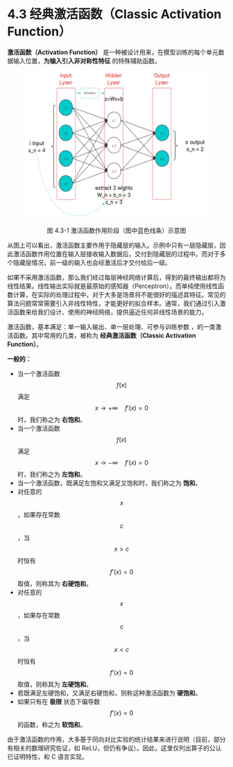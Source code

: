 
# 4.3 经典激活函数（Classic Activation Function）

**激活函数（Activation Function）** 是一种被设计用来，在模型训练的每个单元数据输入位置，**为输入引入非对称性特征** 的特殊辅助函数。

<center>
<figure>
   <img  
      width = "500" height = "340"
      src="../../Pictures/Neuron_2.png" alt="">
    <figcaption>
      <p>图 4.3-1 激活函数作用阶段（图中蓝色线条）示意图</p>
   </figcaption>
</figure>
</center>

从图上可以看出，激活函数主要作用于隐藏层的输入。示例中只有一层隐藏层，因此激活函数作用位置在输入层接收输入数据后，交付到隐藏层的过程中。而对于多个隐藏层情况，前一级的输入也会经激活后才交付给后一级。

如果不采用激活函数，那么我们经过每层神经网络计算后，得到的最终输出都将为线性结果。线性输出实际就是最原始的感知器（Perceptron）。而单纯使用线性函数计算，在实际的处理过程中，对于大多是场景将不能很好的描述其特征。常见的算法问题常常需要引入非线性特性，才能更好的拟合样本。通常，我们通过引入激活函数来给我们设计、使用的神经网络，提供逼近任何非线性场景的能力。

激活函数，基本满足：单一输入输出、单一层处理、可参与训练参数  ，的一类激活函数。其中常用的几类，被称为 **经典激活函数（Classic Activation Function）**。

**一般的：**

- 当一个激活函数 $$f(x)$$ 满足 $$x \rightarrow +\infty \quad f\prime(x)=0$$ 时，我们称之为 **右饱和**。 
- 当一个激活函数 $$f(x)$$ 满足 $$x \rightarrow -\infty \quad f\prime(x)=0$$ 时，我们称之为 **左饱和**。 
- 当一个激活函数，既满足左饱和又满足又饱和时，我们称之为 **饱和**。
- 对任意的 $$x$$ ，如果存在常数 $$c$$ ，当 $$x > c$$ 时恒有 $$f\prime(x)=0$$ 取值，则称其为 **右硬饱和**。 
- 对任意的 $$x$$ ，如果存在常数 $$c$$ ，当 $$x < c$$ 时恒有 $$f\prime(x)=0$$ 取值，则称其为 **左硬饱和**。 
- 若既满足左硬饱和，又满足右硬饱和，则称这种激活函数为 **硬饱和**。 
- 如果只有在 **极限** 状态下偏导数 $$f\prime(x)=0$$ 的函数，称之为 **软饱和**。

由于激活函数的作用，大多基于同向对比实验的统计结果来进行说明（目前，部分有相关的数理研究佐证，如 ReLU，但仍有争议）。因此，这里仅列出算子的公认已证明特性，和 C 语言实现。


[ref]: References_4.md
